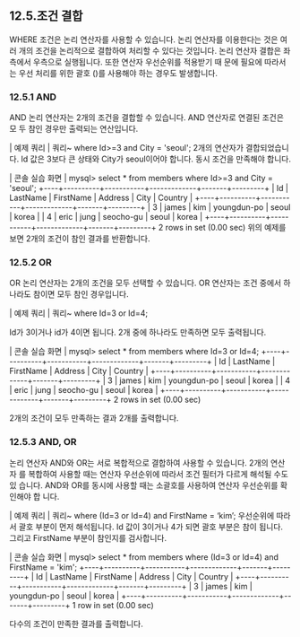 
## 12.5.조건 결합 
WHERE 조건은 논리 연산자를 사용할 수 있습니다. 논리 연산자를 이용한다는 것은 여 러 개의 조건을 논리적으로 결합하여 처리할 수 있다는 것입니다. 
논리 연산자 결합은 좌측에서 우측으로 실행됩니다. 또한 연산자 우선순위를 적용받기 때 
문에 필요에 따라서는 우선 처리를 위한 괄호 ()를 사용해야 하는 경우도 발생합니다. 

### 12.5.1 AND 
AND 논리 연산자는 2개의 조건을 결합할 수 있습니다. AND 연산자로 연결된 조건은 모 두 참인 경우만 출력되는 연산입니다. 

| 예제 쿼리 | 
쿼리~ where Id>=3 and City = 'seoul'; 
2개의 연산자가 결합되었습니다. Id 값은 3보다 큰 상태와 City가 seoul이어야 합니다. 
동시 조건을 만족해야 합니다. 

| 콘솔 실습 화면 | 
mysql> select * from members where Id>=3 and City = 'seoul'; +----+----------+-----------+-------------+-------+---------+ | Id | LastName | FirstName | Address  | City | Country | +----+----------+-----------+-------------+-------+---------+ | 3 | james | kim | youngdun-po | seoul | korea  | | 4 | eric | jung | seocho-gu   | seoul | korea   | +----+----------+-----------+-------------+-------+---------+ 2 rows in set (0.00 sec) 
위의 예제를 보면 2개의 조건이 참인 결과를 반환합니다. 

### 12.5.2 OR 
OR 논리 연산자는 2개의 조건을 모두 선택할 수 있습니다. OR 연산자는 조건 중에서 하 나라도 참이면 모두 참인 경우입니다. 

| 예제 쿼리 | 
쿼리~ where Id=3 or Id=4; 

Id가 3이거나 id가 4이면 됩니다. 2개 중에 하나라도 만족하면 모두 출력됩니다. 

| 콘솔 실습 화면 | 
mysql> select * from members where Id=3 or Id=4; +----+----------+-----------+-------------+-------+---------+ | Id | LastName | FirstName | Address | City | Country | +----+----------+-----------+-------------+-------+---------+ | 3 | james | kim | youngdun-po | seoul | korea   | | 4 | eric | jung | seocho-gu  | seoul | korea   | +----+----------+-----------+-------------+-------+---------+ 2 rows in set (0.00 sec) 

2개의 조건이 모두 만족하는 결과 2개를 출력합니다. 

### 12.5.3 AND, OR 
논리 연산자 AND와 OR는 서로 복합적으로 결합하여 사용할 수 있습니다. 2개의 연산자 
를 복합하여 사용할 때는 연산자 우선순위에 따라서 조건 필터가 다르게 해석될 수도 있 
습니다. 
AND와 OR를 동시에 사용할 때는 소괄호를 사용하여 연산자 우선순위를 확인해야 합 니다. 

| 예제 쿼리 | 
쿼리~ where (Id=3 or Id=4) and FirstName = ‘kim’; 
우선순위에 따라서 괄호 부분이 먼저 해석됩니다. Id 값이 3이거나 4가 되면 괄호 부분은 
참이 됩니다. 그리고 FirstName 부분이 참인지를 검사합니다. 

| 콘솔 실습 화면 | 
mysql> select * from members where (Id=3 or Id=4) and FirstName = 'kim'; +----+----------+-----------+-------------+-------+---------+ | Id | LastName | FirstName | Address  | City | Country | +----+----------+-----------+-------------+-------+---------+ | 3 | james | kim | youngdun-po | seoul | korea   | +----+----------+-----------+-------------+-------+---------+ 1 row in set (0.00 sec) 

다수의 조건이 만족한 결과를 출력합니다. 